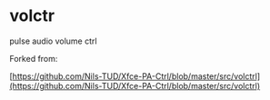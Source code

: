 volctr
======

pulse audio volume ctrl

Forked from:

 [https://github.com/Nils-TUD/Xfce-PA-Ctrl/blob/master/src/volctrl](https://github.com/Nils-TUD/Xfce-PA-Ctrl/blob/master/src/volctrl)